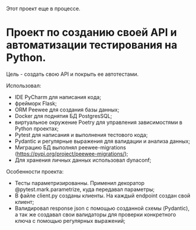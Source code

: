 Этот проект еще в процессе. 

# Проект по созданию своей API и автоматизации тестирования на Python.

Цель - создать свою API и покрыть ее автотестами.

Использовал:
- IDE PyCharm для написания кода;
- фрейморк Flask;
- ORM Peewee для создания базы данных;
- Docker для поднятия БД PostgresSQL;
- виртуальное окружение Poetry для управления зависимостями в Python проектах;
- Pytest для написания и выполнения тестового кода;
- Pydantic и регулярные выражения для валидации и анализа данных;
- Миграцию БД выполнял peewee-migrations (https://pypi.org/project/peewee-migrations/);
- Для хранения личных данных использовал dynaconf;

Особенности проекта:
- Тесты параметризированны. Применил декоратор @pytest.mark.parametrize, куда передавал параметры;
- В файле client.py созданы клиенты. На каждый endpoint создан свой клиент;
- Валидировал response json с помощью созданной схемы (Pydantic), а так же создавал свои валидаторы для проверки конкретного ключа с помощью регулярных выражений;